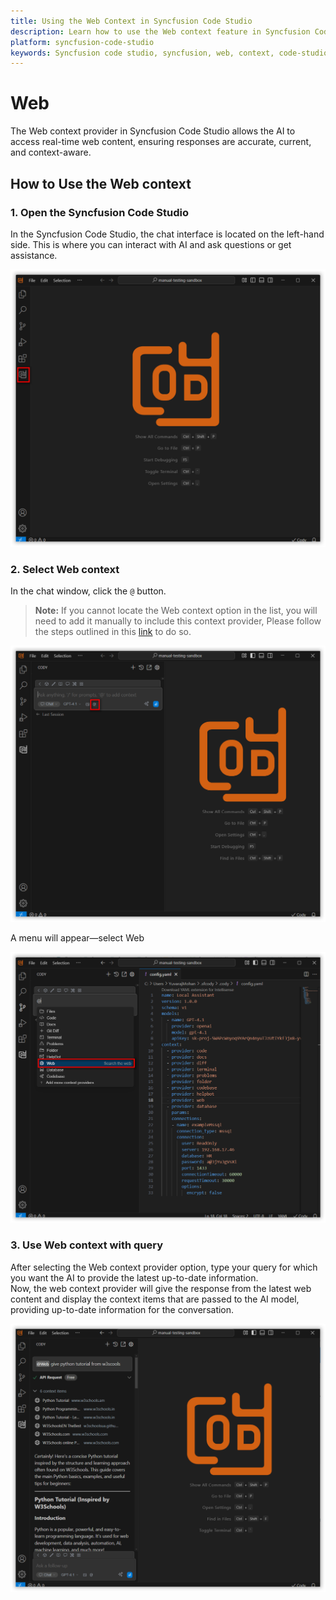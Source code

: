 ```yaml
---
title: Using the Web Context in Syncfusion Code Studio
description: Learn how to use the Web context feature in Syncfusion Code Studio to access real-time web content for the most current and accurate AI responses.
platform: syncfusion-code-studio
keywords: Syncfusion code studio, syncfusion, web, context, code-studio, real-time, AI, developer-tools, productivity
---
```

 
# Web 
 
The Web context provider in Syncfusion Code Studio allows the AI to access real-time web content, ensuring responses are accurate, current, and context-aware.
 
## How to Use the Web context
 
### 1. Open the Syncfusion Code Studio
 
In the Syncfusion Code Studio, the chat interface is located on the left-hand side. This is where you can interact with AI and ask questions or get assistance.

<img src="../../feature-images/open_chat.png" alt="openchat" />
 
### 2. Select Web context
 
In the chat window, click the `@` button.  
> **Note:** If you cannot locate the Web context option in the list, you will need to add it manually to include this context provider, Please follow the steps outlined in this [link](https://help.syncfusioncody.com/syncfusion-code-studio/features/context-providers/add-more-contextproviders/How-to-configure-more-contextproviders) to do so.

<img src="../../feature-images/clickcontext.png" alt="click context" />
 
A menu will appear—select Web

<img src="../../feature-images/web_opencontext.png" alt="open context" />
 
### 3. Use Web context with query
 
After selecting the Web context provider option, type your query for which you want the AI to provide the latest up-to-date information.  
Now, the web context provider will give the response from the latest web content and display the context items that are passed to the AI model, providing up-to-date information for the conversation.

<img src="../../feature-images/web_output.png" alt="output" />